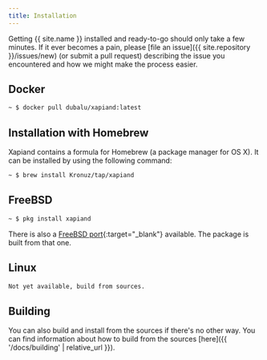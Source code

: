 ```yaml
---
title: Installation
---
```


Getting {{ site.name }} installed and ready-to-go should only take a few minutes.
If it ever becomes a pain, please [file an issue]({{ site.repository }}/issues/new)
(or submit a pull request) describing the issue you encountered and how
we might make the process easier.


## Docker

```sh
~ $ docker pull dubalu/xapiand:latest
```

## Installation with Homebrew

Xapiand contains a formula for Homebrew (a package manager for OS X). It can
be installed by using the following command:

```sh
~ $ brew install Kronuz/tap/xapiand
```


## FreeBSD

```sh
~ $ pkg install xapiand
```

There is also a [FreeBSD port](https://github.com/Kronuz/Xapiand/blob/master/contrib/freebsd/xapiand.shar){:target="_blank"} available. The package is built from that one.


## Linux

```sh
Not yet available, build from sources.
```


## Building

You can also build and install from the sources if there's no other way. You can
find information about how to build from the sources [here]({{ '/docs/building' | relative_url }}).
